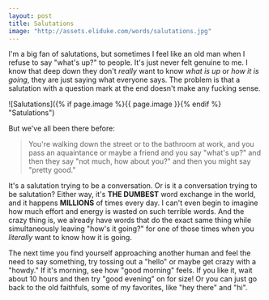 ```yaml
---
layout: post
title: Salutations
image: "http://assets.eliduke.com/words/salutations.jpg"
---
```


I'm a big fan of salutations, but sometimes I feel like an old man when I refuse to say "what's up?" to people. It's just never felt genuine to me. I know that deep down they don't *really* want to know *what is up* or *how it is going*, they are just saying what everyone says. The problem is that a salutation with a question mark at the end doesn't make any fucking sense.

![Salutations]({% if page.image %}{{ page.image }}{% endif %} "Satulations")

But we've all been there before:

> You're walking down the street or to the bathroom at work, and you pass an aquaintance or maybe a friend and you say "what's up?" and then they say "not much, how about you?" and then you might say "pretty good."

It's a salutation trying to be a conversation. Or is it a conversation trying to be salutation? Either way, it's **THE DUMBEST** word exchange in the world, and it happens **MILLIONS** of times every day. I can't even begin to imagine how much effort and energy is wasted on such terrible words. And the crazy thing is, we already have words that do the exact same thing while simultaneously leaving "how's it going?" for one of those times when you *literally* want to know how it is going.

The next time you find yourself approaching another human and feel the need to say something, try tossing out a "hello" or maybe get crazy with a "howdy." If it's morning, see how "good morning" feels. If you like it, wait about 10 hours and then try "good evening" on for size! Or you can just go back to the old faithfuls, some of my favorites, like "hey there" and "hi".

